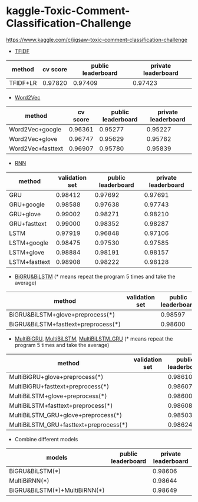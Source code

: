 # kaggle-Toxic-Comment-Classification-Challenge

https://www.kaggle.com/c/jigsaw-toxic-comment-classification-challenge

- [TFIDF](https://nbviewer.jupyter.org/github/qinhanmin2014/kaggle-Toxic-Comment-Classification-Challenge/blob/master/version1_TFIDF.ipynb)

| method | cv score | public leaderboard | private leaderboard |
| ------ | -------- | ------------------ | ------------------- |
| TFIDF+LR | 0.97820 | 0.97409 | 0.97423 |

- [Word2Vec](https://nbviewer.jupyter.org/github/qinhanmin2014/kaggle-Toxic-Comment-Classification-Challenge/blob/master/version2_Word2Vec.ipynb)

| method | cv score | public leaderboard | private leaderboard |
| ------ | -------- | ------------------ | ------------------- |
| Word2Vec+google | 0.96361 | 0.95277 | 0.95227 |
| Word2Vec+glove | 0.96747 | 0.95629 | 0.95782 |
| Word2Vec+fasttext | 0.96907 | 0.95780 | 0.95839 |

- [RNN](https://nbviewer.jupyter.org/github/qinhanmin2014/kaggle-Toxic-Comment-Classification-Challenge/blob/master/version3_RNN.ipynb)

| method | validation set | public leaderboard | private leaderboard |
| ------ | -------------- | ------------------ | ------------------- |
| GRU | 0.98412 | 0.97692 | 0.97691 |
| GRU+google | 0.98588 | 0.97638 | 0.97743 |
| GRU+glove | 0.99002 | 0.98271 | 0.98210 |
| GRU+fasttext | 0.99000 | 0.98352 | 0.98287 |
| LSTM | 0.97919 | 0.96848 | 0.97106 |
| LSTM+google | 0.98475 | 0.97530 | 0.97585 |
| LSTM+glove | 0.98884 | 0.98191 | 0.98157 |
| LSTM+fasttext | 0.98908 | 0.98222 | 0.98128 |

- [BiGRU&BiLSTM](https://nbviewer.jupyter.org/github/qinhanmin2014/kaggle-Toxic-Comment-Classification-Challenge/blob/master/version4_BiGRU_BiLSTM.ipynb)
(* means repeat the program 5 times and take the average)

| method | validation set | public leaderboard | private leaderboard |
| ------ | -------------- | ------------------ | ------------------- |
| BiGRU&BiLSTM+glove+preprocess(\*) | | 0.98597 | 0.98536 |
| BiGRU&BiLSTM+fasttext+preprocess(\*) | | 0.98600 | 0.98536 |


- [MultiBiGRU](https://nbviewer.jupyter.org/github/qinhanmin2014/kaggle-Toxic-Comment-Classification-Challenge/blob/master/version5_MultiBiRNN_GRU.ipynb),
[MultiBiLSTM](https://nbviewer.jupyter.org/github/qinhanmin2014/kaggle-Toxic-Comment-Classification-Challenge/blob/master/version5_MultiBiRNN_LSTM.ipynb),
[MultiBiLSTM_GRU](https://nbviewer.jupyter.org/github/qinhanmin2014/kaggle-Toxic-Comment-Classification-Challenge/blob/master/version5_MultiBiRNN_GRU_LSTM.ipynb)
(* means repeat the program 5 times and take the average)

| method | validation set | public leaderboard | private leaderboard |
| ------ | -------------- | ------------------ | ------------------- |
| MultiBiGRU+glove+preprocess(\*) | | 0.98610 | 0.98534 |
| MultiBiGRU+fasttext+preprocess(\*) | | 0.98607 | 0.98575 |
| MultiBiLSTM+glove+preprocess(\*) | | 0.98600 | 0.98518 |
| MultiBiLSTM+fasttext+preprocess(\*) | | 0.98608 | 0.98540 |
| MultiBiLSTM_GRU+glove+preprocess(\*) | | 0.98503 | 0.98508 |
| MultiBiLSTM_GRU+fasttext+preprocess(\*) | | 0.98624 | 0.98561 |

- Combine different models

| models | public leaderboard | private leaderboard |
| ------ | ------------------ | ------------------- |
| BiGRU&BiLSTM(\*) | | 0.98606 | 0.98545 |
| MultiBiRNN(\*) | | 0.98644 | 0.98598 |
| BiGRU&BiLSTM(\*)+MultiBiRNN(\*) | | 0.98649 | 0.98595 |
